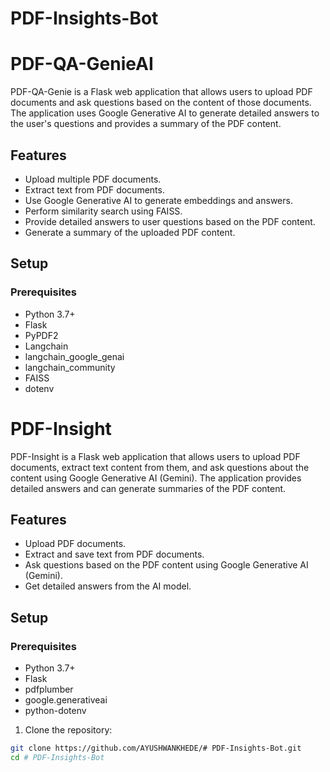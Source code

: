 # PDF-Insights-Bot

# PDF-QA-GenieAI

PDF-QA-Genie is a Flask web application that allows users to upload PDF documents and ask questions based on the content of those documents. The application uses Google Generative AI to generate detailed answers to the user's questions and provides a summary of the PDF content.

## Features

- Upload multiple PDF documents.
- Extract text from PDF documents.
- Use Google Generative AI to generate embeddings and answers.
- Perform similarity search using FAISS.
- Provide detailed answers to user questions based on the PDF content.
- Generate a summary of the uploaded PDF content.

## Setup

### Prerequisites

- Python 3.7+
- Flask
- PyPDF2
- Langchain
- langchain_google_genai
- langchain_community
- FAISS
- dotenv




# PDF-Insight

PDF-Insight is a Flask web application that allows users to upload PDF documents, extract text content from them, and ask questions about the content using Google Generative AI (Gemini). The application provides detailed answers and can generate summaries of the PDF content.

## Features

- Upload PDF documents.
- Extract and save text from PDF documents.
- Ask questions based on the PDF content using Google Generative AI (Gemini).
- Get detailed answers from the AI model.

## Setup

### Prerequisites

- Python 3.7+
- Flask
- pdfplumber
- google.generativeai
- python-dotenv

1. Clone the repository:

```sh
git clone https://github.com/AYUSHWANKHEDE/# PDF-Insights-Bot.git
cd # PDF-Insights-Bot


